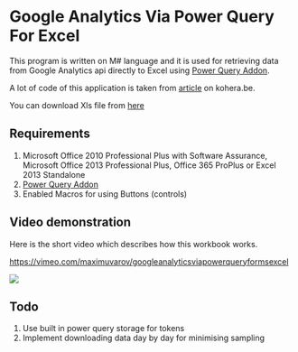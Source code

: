 # Google Analytics Via Power Query For Excel

This program is written on M# language and it is used for retrieving data from Google Analytics api directly to Excel using [Power Query Addon](https://www.microsoft.com/en-us/download/details.aspx?id=39379). 

A lot of code of this application is taken from [article](http://kohera.be/blog/detail/how-to-get-google-analytics-data-in-power-query) on kohera.be. 

You can download Xls file from [here](https://github.com/40-02/GoogleAnalyticsViaPowerQueryForExcel/releases/tag/1.00)

## Requirements ##

1. Microsoft Office 2010 Professional Plus with Software Assurance, Microsoft Office 2013 Professional Plus, Office 365 ProPlus or Excel 2013 Standalone
2. [Power Query Addon](https://www.microsoft.com/en-us/download/details.aspx?id=39379)
3. Enabled Macros for using Buttons (controls)

## Video demonstration  ##

Here is the short video which describes how this workbook works. 

https://vimeo.com/maximuvarov/googleanalyticsviapowerqueryformsexcel

![](https://www.evernote.com/l/AAnq3Tra0TNMGrEb8ouN4BqL-ACyIbHeeJgB/image.png)


## Todo ##

1. Use built in power query storage for tokens
2. Implement downloading data day by day for minimising sampling
